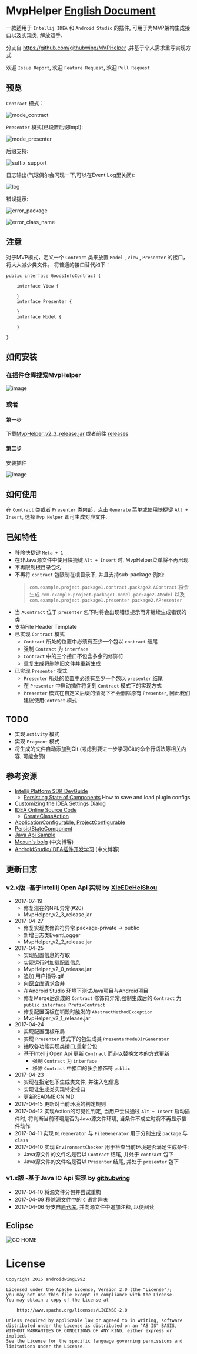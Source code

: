 # MvpHelper [English Document](/README_EN.md)
一款适用于 ```Intellij IDEA``` 和 ```Android Studio``` 的插件, 可用于为MVP架构生成接口以及实现类, 解放双手.

分支自 https://github.com/githubwing/MVPHelper ,并基于个人需求重写实现方式

欢迎 ```Issue Report```, 欢迎 ```Feature Request```, 欢迎 ```Pull Request```

## 预览
```Contract``` 模式：

![mode_contract](img/mode_contract.gif)

```Presenter``` 模式(已设置后缀Impl):

![mode_presenter](img/mode_presenter.gif)

后缀支持:

![suffix_support](img/suffix_support.gif)

日志输出(气球偶尔会闪现一下,可以在Event Log里关闭):

![log](img/log.gif)

错误提示:

![error_package](img/error_package.gif)

![error_class_name](img/error_class_name.gif)

## 注意
对于MVP模式，定义一个 ```Contract``` 类来放置 ```Model``` , ```View``` , ```Presenter``` 的接口，将大大减少类文件。
将普通的接口替代如下：

    public interface GoodsInfoContract {
    
        interface View {

        }
        interface Presenter {

        }
        interface Model {

        }

    }

## 如何安装
### 在插件仓库搜索MvpHelper
![image](img/install_repositories.png)

### 或者
#### 第一步
下载[MvpHelper_v2_3_release.jar](MVPHelper_v2_4_release.jar)
或者前往 [releases](https://github.com/XieEDeHeiShou/MVPHelper/releases/latest)

#### 第二步
安装插件

![image](img/install_local.png)

## 如何使用
在 ```Contract``` 类或者 ```Presenter``` 类内部，点击 ```Generate``` 菜单或使用快捷键 ```Alt + Insert```, 
选择 ```Mvp Helper``` 即可生成对应文件.

## 已知特性
+ 移除快捷键 ```Meta + 1```
+ 在非Java源文件中使用快捷键 ```Alt + Insert``` 时, MvpHelper菜单将不再出现
+ 不再限制根目录包名
+ 不再将 ```contract``` 包限制在根目录下, 并且支持sub-package
  例如:
  >```com.example.project.package1.contract.package2.AContract``` 
  将会生成 ```com.example.project.package1.model.package2.AModel```
  以及 ```com.example.project.package1.presenter.package2.APresenter``` 
+ 当 ```AContract``` 位于 ```presenter``` 包下时将会出现错误提示而非继续生成错误的类
+ 支持File Header Template
+ 已实现 ```Contract``` 模式
  + ```Contract``` 所处的位置中必须有至少一个包以 ```contract``` 结尾
  + 强制 ```Contract``` 为 ```interface``` 
  + ```Contract``` 中的三个接口不包含多余的修饰符
  + 重复生成将删除旧文件并重新生成
+ 已实现 ```Presenter``` 模式
  + ```Presenter``` 所处的位置中必须有至少一个包以 ```presenter``` 结尾
  + 在 ```Presenter``` 中启动插件将复刻 ```Contract``` 模式下的实现方式
  + ```Presenter``` 模式在自定义后缀的情况下不会删除原有 ```Presenter```, 因此我们建议使用```Contract``` 模式
  
## TODO
+ 实现 ```Activity``` 模式
+ 实现 ```Fragment``` 模式
+ 将生成的文件自动添加到Git (考虑到要进一步学习Git的命令行语法等相关内容, 可能会鸽)

## 参考资源
+ [Intellij Platform SDK DevGuide](http://www.jetbrains.org/intellij/sdk/docs/)
  + [Persisting State of Components](http://www.jetbrains.org/intellij/sdk/docs/basics/persisting_state_of_components.html)
   How to save and load plugin configs
+ [Customizing the IDEA Settings Dialog](https://confluence.jetbrains.com/display/IDEADEV/Customizing+the+IDEA+Settings+Dialog)
+ [IDEA Online Source Code](https://upsource.jetbrains.com/idea-ce)
  + [CreateClassAction](https://upsource.jetbrains.com/idea-ce/file/idea-ce-10df87d7a9840e5901d4901ac4fff7ba035501c2/java/java-impl/src/com/intellij/ide/actions/CreateClassAction.java)
+ [ApplicationConfigurable, ProjectConfigurable](http://corochann.com/intellij-plugin-development-introduction-applicationconfigurable-projectconfigurable-873.html)  
+ [PersistStateComponent](http://corochann.com/intellij-plugin-development-introduction-persiststatecomponent-903.html)
+ [Java Api Sample](http://www.programcreek.com/java-api-examples/index.php)
+ [Moxun's bolg](https://moxun.me/archives/category/黑科技/idea插件开发) (中文博客)
+ [AndroidStudio/IDEA插件开发学习](http://www.jianshu.com/p/0117d4b1eb00) (中文博客)

## 更新日志
### v2.x版 -基于Intellij Open Api 实现 by [XieEDeHeiShou](https://github.com/XieEDeHeiShou)
+ 2017-07-19
  + 修复潜在的NPE异常(#20)
  + MvpHelper_v2_3_release.jar
+ 2017-04-27
  + 修复实现类修饰符异常 package-private -> public
  + 新增日志类EventLogger
  + MvpHelper_v2_2_release.jar
+ 2017-04-25
  + 实现配置信息的存取
  + 实现运行时加载配置信息
  + MvpHelper_v2_0_release.jar
  + 追加 用户指导.gif
  + 向[原仓库](https://github.com/githubwing/MVPHelper)请求合并
  + 在Android Studio 环境下测试Java项目与Android项目
  + 修复Merge后造成的 ```Contract``` 修饰符异常,强制生成后的 ```Contract``` 为 ```public interface PrefixContract```
  + 修复配置面板在销毁时触发的 ```AbstractMethodException```
  + MvpHelper_v2_1_release.jar
+ 2017-04-24
  + 实现配置面板布局
  + 实现 ```Presenter``` 模式下的包生成类 ```PresenterModeDirGenerator```
  + 抽取各功能实现类接口,重新分包
  + 基于Intellij Open Api 更新 ```Contract``` 而非以替换文本的方式更新
    + 强制 ```Contract``` 为 ```interface```
    + 移除 ```Contract``` 中接口的多余修饰符 ```public```
+ 2017-04-23 
  + 实现在指定包下生成类文件, 并注入包信息
  + 实现让生成类实现特定接口
  + 更新README.CN.MD
+ 2017-04-15 更新对当前环境的判定规则
+ 2017-04-12 实现Action的可见性判定, 当用户尝试通过 ```Alt + Insert``` 启动插件时, 
             将判断当前环境是否为Java源文件环境, 当条件不成立时将不再显示插件动作
+ 2017-04-11 实现 ```DirGenerator``` 与 ```FileGenerator``` 用于分别生成 ```package``` 与 ```class```
+ 2017-04-10 实现 ```EnvironmentChecker``` 用于检查当前环境是否满足生成条件:
  + Java源文件的文件名是否以 ```Contract``` 结尾, 并处于 ```contract``` 包下
  + Java源文件的文件名是否以 ```Presenter``` 结尾, 并处于 ```presenter``` 包下


### v1.x版 -基于Java IO Api 实现 by [githubwing](https://github.com/githubwing)
+ 2017-04-10 将源文件分包并尝试重构
+ 2017-04-09 移除源文件中的 ```C``` 语言异味
+ 2017-04-06 分支自[原仓库](https://github.com/githubwing/MVPHelper), 并向源文件中追加注释, 以便阅读
  
## Eclipse
![GO HOME](./img/go_home_you_are_drunk.png)

# License

    Copyright 2016 androidwing1992

    Licensed under the Apache License, Version 2.0 (the "License");
    you may not use this file except in compliance with the License.
    You may obtain a copy of the License at
    
        http://www.apache.org/licenses/LICENSE-2.0
    
    Unless required by applicable law or agreed to in writing, software
    distributed under the License is distributed on an "AS IS" BASIS,
    WITHOUT WARRANTIES OR CONDITIONS OF ANY KIND, either express or implied.
    See the License for the specific language governing permissions and
    limitations under the License.
